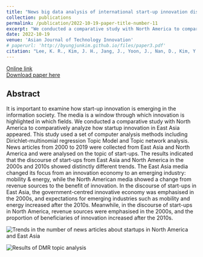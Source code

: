 ```yaml
---
title: "News big data analysis of international start-up innovation discourses through topic modelling and network analysis: comparing East Asia and North America"
collection: publications
permalink: /publication/2022-10-19-paper-title-number-11
excerpt: "We conducted a comparative study with North America to comparatively analyze how startup innovation in East Asia appeared. This study used a set of computer analysis methods including Dirichlet-multinomial regression Topic Model and Topic network analysis."
date: 2022-10-19
venue: 'Asian Journal of Technology Innovation'
# paperurl: 'http://byungjunkim.github.io/files/paper3.pdf'
citation: "Lee, K. R., Kim, J. H., Jang, J., Yoon, J., Nan, D., Kim, Y., & <b>Kim, B.</b> (2022). &quot;News big data analysis of international start-up innovation discourses through topic modelling and network analysis: comparing East Asia and North America.&quot; <i>Asian Journal of Technology Innovation</i>. 0(0), 1–23. https://doi.org/10.1080/19761597.2022.2134154"
---
```

[Online link](https://doi.org/10.1080/19761597.2022.2134154)  
[Download paper here](http://byungjunkim.github.io/files/paper11.pdf)

## Abstract
It is important to examine how start-up innovation is emerging in the information society. The media is a window through which innovation is highlighted in which fields. We conducted a comparative study with North America to comparatively analyze how startup innovation in East Asia appeared. This study used a set of computer analysis methods including Dirichlet-multinomial regression Topic Model and Topic network analysis. News articles from 2000 to 2019 were collected from East Asia and North America and were analysed on the topic of start-ups. The results indicated that the discourse of start-ups from East Asia and North America in the 2000s and 2010s showed distinctly different trends. The East Asia media changed its focus from an innovation economy to an emerging industry: mobility & energy, while the North American media showed a change from revenue sources to the benefit of innovation. In the discourse of start-ups in East Asia, the government-centred innovative economy was emphasised in the 2000s, and expectations for emerging industries such as mobility and energy increased after the 2010s. Meanwhile, in the discourse of start-ups in North America, revenue sources were emphasised in the 2000s, and the proportion of beneficiaries of innovation increased after the 2010s.

![Trends in the number of news articles about startups in North America and East Asia](http://byungjunkim.github.io/files/figures/paper11_fig1.png "Trends in the number of news articles about startups in North America and East Asia")  

![Results of DMR topic analysis](http://byungjunkim.github.io/files/figures/paper11_fig2.png "Results of DMR Topic analysis")